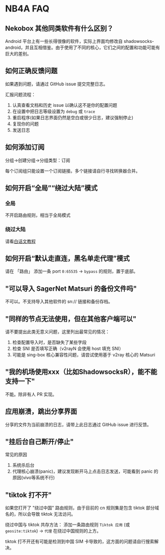 # NB4A FAQ

## Nekobox 其他同类软件有什么区别？

Android 平台上有一些长得很像的软件，实际上界面均修改自 shadowsocks-android，并且互相借鉴。由于使用了不同的核心，它们之间的配置和功能可能有巨大的差别。

## 如何正确反馈问题

如果遇到问题，请通过 GitHub issue 提交完整日志。

汇报问题流程：

1. 认真查看文档和历史 issue 以确认这不是你的配置问题
2. 在设置中把日志等级设置为 `debug` 或 `trace`
3. 重启程序(如果日志界面仍然是空白或很少日志，建议强制停止)
4. 复现你的问题
5. 发送日志

## 如何添加订阅

分组→创建分组→分组类型：订阅

每个订阅组只能设置一个订阅链接。多个链接请自行寻找转换器合并。

## 如何开启“全局”“绕过大陆”模式

### 全局

不开启路由规则，相当于全局模式

### 绕过大陆

请看[白话文教程](/nb4a-bhw-domestic)

## 如何开启“默认走直连，黑名单走代理”模式

请在 「路由」 添加一条 port `0:65535` -> `bypass` 的规则，置于底部。

## "可以导入 SagerNet Matsuri 的备份文件吗"

不可以。不支持导入其他软件的 sn:// 链接和备份存档。

## "同样的节点无法使用，但在其他客户端可以"

请不要提出此类无意义问题，这里列出最常见的情况：

1. 检查配置导入时，是否缺失了某些字段
2. 检查 SNI 是否填写正确（v2rayN 会使用 host 填充 SNI）
3. 可能是 sing-box 核心兼容性问题，请尝试使用基于 v2ray 核心的 Matsuri

## "我的机场使用xxx（比如ShadowsocksR），能不能支持一下"

不能。除非有人 PR 实现。

## 应用崩溃，跳出分享界面

分享的文件为当前崩溃的日志，请带上此日志通过 GitHub issue 进行反馈。

## "挂后台自己断开/停止"

常见的原因

1. 系统杀后台
2. 代理核心崩溃(panic)，建议发现断开马上点击日志发送，可能看到 panic 的原因(vivo等系统不行)

## "tiktok 打不开"

如果您打开了 "绕过中国" 路由规则，由于目前的 cn 规则集是包含 tiktok 部分域名的，所以会导致 tiktok 无法访问。

绕过中国与 tiktok 共存方法： 添加一条路由规则 `Tiktok 应用` (或 `geosite:tiktok`) -> `代理` 在绕过中国规则的上方。

tiktok 打不开还有可能是检测到中国 SIM 卡导致的，这方面的问题请自行搜索解决。
